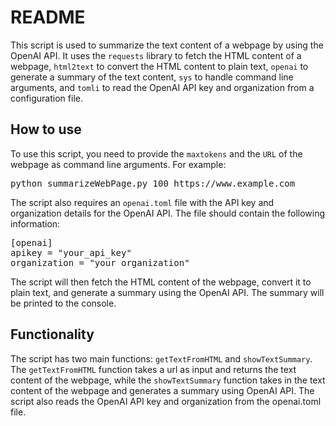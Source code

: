 <!DOCTYPE html>
<html>
<head>
    <title></title>
</head>
<body>
    <h1>README</h1>
    <p>This script is used to summarize the text content of a webpage by using the OpenAI API. It uses the <code>requests</code> library to fetch the HTML content of a webpage, <code>html2text</code> to convert the HTML content to plain text, <code>openai</code> to generate a summary of the text content, <code>sys</code> to handle command line arguments, and <code>tomli</code> to read the OpenAI API key and organization from a configuration file.</p>
    <h2>How to use</h2>
    <p>To use this script, you need to provide the <code>maxtokens</code> and the <code>URL</code> of the webpage as command line arguments. For example:</p>
    <pre>python summarizeWebPage.py 100 https://www.example.com</pre>
    <p>The script also requires an <code>openai.toml</code> file with the API key and organization details for the OpenAI API. The file should contain the following information:</p>
    <pre>
[openai]
apikey = "your_api_key"
organization = "your_organization"</pre>
    <p>The script will then fetch the HTML content of the webpage, convert it to plain text, and generate a summary using the OpenAI API. The summary will be printed to the console.</p>
    <h2>Functionality</h2>
    <p>The script has two main functions: <code>getTextFromHTML</code> and <code>showTextSummary</code>. The <code>getTextFromHTML</code> function takes a url as input and returns the text content of the webpage, while the <code>showTextSummary</code> function takes in the text content of the webpage and generates a summary using OpenAI API. The script also reads the OpenAI API key and organization from the openai.toml file.</p>
</body>
</html>